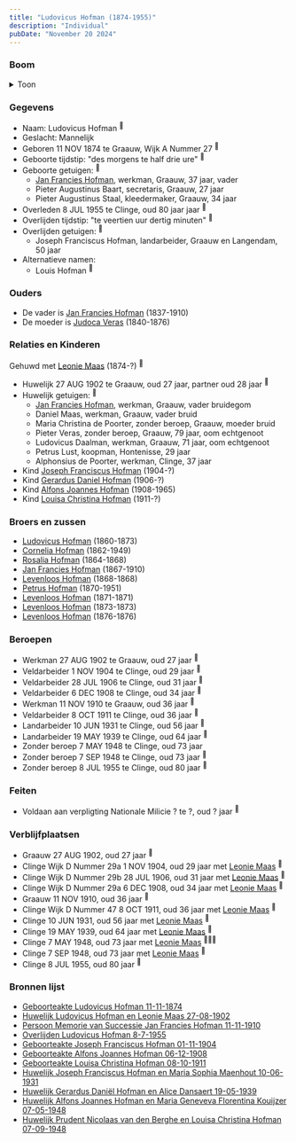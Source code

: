 ```yaml
---
title: "Ludovicus Hofman (1874-1955)"
description: "Individual"
pubDate: "November 20 2024"
---
```


### Boom
<details><summary>Toon</summary>

![test](https://www.plantuml.com/plantuml/svg/dPLTRzem68Nl_IjUjHUxGiet0I5Qe4atrBLeAxsP9kGa1YmS6zd94AhuxtEQ153Ofh2hnFPh-_4vnyczoh3CyfGXjQ5yYoLE8SBnPYL5pfE9O4929Z5NUeZm3ArfGY2cCcQaV2VfDjj3IjA8I5LsgOn88hBzbg2pLME6bO9t101Z8HCYNzSqtd2Yr62GOig7Gx3H0Q5FCFlOIg5oniqKSmWrGao9WizYcM9-0rZ15yCmR1VWDh13DnphfT-NbB3a08D-XAFz8X9PnaX_2AOFqz6pVjXTU9GOvxkpKhN96LjWdYnYAPIAX4OgvfZmFPY1sJEDUixXI9Gd8iRmHYHM9vIkHWd7WHtO_qHnZDOC7apd1NRNkq0Oz7SaIIXVwJBBW30OwphF_A09DOrfmosZgtMs9uo9dIOwe4gmJgUgG1NsgQEQgJlqaEMQgDxkIP_u5utpfW6w1exsjJ32XEUNj-94JciHj7Vp9-s3wyA4wGEJ8YGr5X6S4lYAJpvOhjV61mT6is_NWTp1tL_qxy9e_gWH3Ukel-zTwb-dHoYoNLUHLd_GrBDRXRgKicSujIxNdU1HfrScUlS7h3La5n1E6mYhTiVm_ezYn9Q2AvWApFd5zRQyLjVRWuTWKZ3uhHdyqlwUTnQgEbCYfmh3P2sfoYZ75qojykN3o-Ir-7gOL-fINQhgJleUgZ9zwgZYrQcoqcWxZRRRQ9SBweXrVkYFTKBup-F4olRcW8igAve37aBtX2Vwv_4R)
</details>

### Gegevens
- Naam: Ludovicus Hofman <sup><a href="../s00419/" style="text-decoration:none" title="Geboorteakte Ludovicus Hofman 11-11-1874">:link:</a></sup>
- Geslacht: Mannelijk
- Geboren 11 NOV 1874 te Graauw, Wijk A Nummer 27 <sup><a href="../s00419/" style="text-decoration:none" title="Geboorteakte Ludovicus Hofman 11-11-1874">:link:</a></sup>
- Geboorte tijdstip: "des morgens te half drie ure" <sup><a href="../s00419/" style="text-decoration:none" title="Geboorteakte Ludovicus Hofman 11-11-1874">:link:</a></sup>
- Geboorte getuigen: <sup><a href="../s00419/" style="text-decoration:none" title="Geboorteakte Ludovicus Hofman 11-11-1874">:link:</a></sup>
  - [Jan Francies Hofman](../i00035/), werkman, Graauw, 37 jaar, vader
  - Pieter Augustinus Baart, secretaris, Graauw, 27 jaar
  - Pieter Augustinus Staal, kleedermaker, Graauw, 34 jaar
- Overleden 8 JUL 1955 te Clinge, oud 80 jaar jaar <sup><a href="../s00432/" style="text-decoration:none" title="Overlijden Ludovicus Hofman 8-7-1955">:link:</a></sup>
- Overlijden tijdstip: "te veertien uur dertig minuten" <sup><a href="../s00432/" style="text-decoration:none" title="Overlijden Ludovicus Hofman 8-7-1955">:link:</a></sup>
- Overlijden getuigen: <sup><a href="../s00432/" style="text-decoration:none" title="Overlijden Ludovicus Hofman 8-7-1955">:link:</a></sup>
  - Joseph Franciscus Hofman, landarbeider, Graauw en Langendam, 50 jaar
- Alternatieve namen:
  - Louis Hofman <sup><a href="../s00429/" style="text-decoration:none" title="Persoon Memorie van Successie Jan Francies Hofman 11-11-1910">:link:</a></sup>

### Ouders
- De vader is [Jan Francies Hofman](../i00035/) (1837-1910)
- De moeder is [Judoca Veras](../i00037/) (1840-1876)

### Relaties en Kinderen

Gehuwd met [Leonie Maas](../i00256/) (1874-?) <sup><a href="../s00425/" style="text-decoration:none" title="Huwelijk Ludovicus Hofman en Leonie Maas 27-08-1902">:link:</a></sup>
- Huwelijk 27 AUG 1902 te Graauw, oud 27 jaar, partner oud 28 jaar <sup><a href="../s00425/" style="text-decoration:none" title="Huwelijk Ludovicus Hofman en Leonie Maas 27-08-1902">:link:</a></sup>
- Huwelijk getuigen:  <sup><a href="../s00425/" style="text-decoration:none" title="Huwelijk Ludovicus Hofman en Leonie Maas 27-08-1902">:link:</a></sup>
  - [Jan Francies Hofman](../i00035/), werkman, Graauw, vader bruidegom
  - Daniel Maas, werkman, Graauw, vader bruid
  - Maria Christina de Poorter, zonder beroep, Graauw, moeder bruid
  - Pieter Veras, zonder beroep, Graauw, 79 jaar, oom echtgenoot
  - Ludovicus Daalman, werkman, Graauw, 71 jaar, oom echtgenoot
  - Petrus Lust, koopman, Hontenisse, 29 jaar
  - Alphonsius de Poorter, werkman, Clinge, 37 jaar
- Kind [Joseph Franciscus Hofman](../i00263/) (1904-?)
- Kind [Gerardus Daniel Hofman](../i00264/) (1906-?)
- Kind [Alfons Joannes Hofman](../i00265/) (1908-1965)
- Kind [Louisa Christina Hofman](../i00266/) (1911-?)

### Broers en zussen
- [Ludovicus Hofman](../i00243/) (1860-1873)
- [Cornelia Hofman](../i00244/) (1862-1949)
- [Rosalia Hofman](../i00245/) (1864-1868)
- [Jan Francies Hofman](../i00246/) (1867-1910)
- [Levenloos Hofman](../i00247/) (1868-1868)
- [Petrus Hofman](../i00248/) (1870-1951)
- [Levenloos Hofman](../i00249/) (1871-1871)
- [Levenloos Hofman](../i00250/) (1873-1873)
- [Levenloos Hofman](../i00252/) (1876-1876)

### Beroepen
- Werkman 27 AUG 1902 te Graauw, oud 27 jaar <sup><a href="../s00425/" style="text-decoration:none" title="Huwelijk Ludovicus Hofman en Leonie Maas 27-08-1902">:link:</a></sup>
- Veldarbeider 1 NOV 1904 te Clinge, oud 29 jaar <sup><a href="../s00439/" style="text-decoration:none" title="Geboorteakte Joseph Franciscus Hofman 01-11-1904">:link:</a></sup>
- Veldarbeider 28 JUL 1906 te Clinge, oud 31 jaar <sup><a href="../s00440/" style="text-decoration:none" title="Geboorteakte Gerardus Daniel Hofman 28-07-1906">:link:</a></sup>
- Veldarbeider 6 DEC 1908 te Clinge, oud 34 jaar <sup><a href="../s00441/" style="text-decoration:none" title="Geboorteakte Alfons Joannes Hofman 06-12-1908">:link:</a></sup>
- Werkman 11 NOV 1910 te Graauw, oud 36 jaar <sup><a href="../s00429/" style="text-decoration:none" title="Persoon Memorie van Successie Jan Francies Hofman 11-11-1910">:link:</a></sup>
- Veldarbeider 8 OCT 1911 te Clinge, oud 36 jaar <sup><a href="../s00442/" style="text-decoration:none" title="Geboorteakte Louisa Christina Hofman 08-10-1911">:link:</a></sup>
- Landarbeider 10 JUN 1931 te Clinge, oud 56 jaar <sup><a href="../s00443/" style="text-decoration:none" title="Huwelijk Joseph Franciscus Hofman en Maria Sophia Maenhout 10-06-1931">:link:</a></sup>
- Landarbeider 19 MAY 1939 te Clinge, oud 64 jaar <sup><a href="../s00444/" style="text-decoration:none" title="Huwelijk Gerardus Daniël Hofman en Alice Dansaert 19-05-1939">:link:</a></sup>
- Zonder beroep 7 MAY 1948 te Clinge, oud 73 jaar 
- Zonder beroep 7 SEP 1948 te Clinge, oud 73 jaar <sup><a href="../s00446/" style="text-decoration:none" title="Huwelijk Prudent Nicolaas van den Berghe en Louisa Christina Hofman 07-09-1948 ">:link:</a></sup>
- Zonder beroep 8 JUL 1955 te Clinge, oud 80 jaar <sup><a href="../s00432/" style="text-decoration:none" title="Overlijden Ludovicus Hofman 8-7-1955">:link:</a></sup>

### Feiten
- Voldaan aan verpligting Nationale Milicie ? te ?, oud ? jaar <sup><a href="../s00425/" style="text-decoration:none" title="Huwelijk Ludovicus Hofman en Leonie Maas 27-08-1902">:link:</a></sup>

### Verblijfplaatsen
- Graauw  27 AUG 1902, oud 27 jaar  <sup><a href="../s00425/" style="text-decoration:none" title="Huwelijk Ludovicus Hofman en Leonie Maas 27-08-1902">:link:</a></sup>
- Clinge Wijk D Nummer 29a 1 NOV 1904, oud 29 jaar met [Leonie Maas](../i00256/) <sup><a href="../s00439/" style="text-decoration:none" title="Geboorteakte Joseph Franciscus Hofman 01-11-1904">:link:</a></sup>
- Clinge Wijk D Nummer 29b 28 JUL 1906, oud 31 jaar met [Leonie Maas](../i00256/) <sup><a href="../s00440/" style="text-decoration:none" title="Geboorteakte Gerardus Daniel Hofman 28-07-1906">:link:</a></sup>
- Clinge Wijk D Nummer 29a 6 DEC 1908, oud 34 jaar met [Leonie Maas](../i00256/) <sup><a href="../s00441/" style="text-decoration:none" title="Geboorteakte Alfons Joannes Hofman 06-12-1908">:link:</a></sup>
- Graauw  11 NOV 1910, oud 36 jaar  <sup><a href="../s00429/" style="text-decoration:none" title="Persoon Memorie van Successie Jan Francies Hofman 11-11-1910">:link:</a></sup>
- Clinge Wijk D Nummer 47 8 OCT 1911, oud 36 jaar met [Leonie Maas](../i00256/) <sup><a href="../s00442/" style="text-decoration:none" title="Geboorteakte Louisa Christina Hofman 08-10-1911">:link:</a></sup>
- Clinge  10 JUN 1931, oud 56 jaar met [Leonie Maas](../i00256/) <sup><a href="../s00443/" style="text-decoration:none" title="Huwelijk Joseph Franciscus Hofman en Maria Sophia Maenhout 10-06-1931">:link:</a></sup>
- Clinge  19 MAY 1939, oud 64 jaar met [Leonie Maas](../i00256/) <sup><a href="../s00444/" style="text-decoration:none" title="Huwelijk Gerardus Daniël Hofman en Alice Dansaert 19-05-1939">:link:</a></sup>
- Clinge  7 MAY 1948, oud 73 jaar met [Leonie Maas](../i00256/) <sup><a href="../s00445/" style="text-decoration:none" title="Huwelijk Alfons Joannes Hofman en Maria Geneveva Florentina Kouijzer 07-05-1948">:link:</a><a href="../s00445/" style="text-decoration:none" title="Huwelijk Alfons Joannes Hofman en Maria Geneveva Florentina Kouijzer 07-05-1948">:link:</a><a href="../s00445/" style="text-decoration:none" title="Huwelijk Alfons Joannes Hofman en Maria Geneveva Florentina Kouijzer 07-05-1948">:link:</a></sup>
- Clinge  7 SEP 1948, oud 73 jaar met [Leonie Maas](../i00256/) <sup><a href="../s00446/" style="text-decoration:none" title="Huwelijk Prudent Nicolaas van den Berghe en Louisa Christina Hofman 07-09-1948 ">:link:</a></sup>
- Clinge  8 JUL 1955, oud 80 jaar  <sup><a href="../s00432/" style="text-decoration:none" title="Overlijden Ludovicus Hofman 8-7-1955">:link:</a></sup>

### Bronnen lijst
- [Geboorteakte Ludovicus Hofman 11-11-1874](../s00419/)
- [Huwelijk Ludovicus Hofman en Leonie Maas 27-08-1902](../s00425/)
- [Persoon Memorie van Successie Jan Francies Hofman 11-11-1910](../s00429/)
- [Overlijden Ludovicus Hofman 8-7-1955](../s00432/)
- [Geboorteakte Joseph Franciscus Hofman 01-11-1904](../s00439/)
- [Geboorteakte Alfons Joannes Hofman 06-12-1908](../s00441/)
- [Geboorteakte Louisa Christina Hofman 08-10-1911](../s00442/)
- [Huwelijk Joseph Franciscus Hofman en Maria Sophia Maenhout 10-06-1931](../s00443/)
- [Huwelijk Gerardus Daniël Hofman en Alice Dansaert 19-05-1939](../s00444/)
- [Huwelijk Alfons Joannes Hofman en Maria Geneveva Florentina Kouijzer 07-05-1948](../s00445/)
- [Huwelijk Prudent Nicolaas van den Berghe en Louisa Christina Hofman 07-09-1948 ](../s00446/)